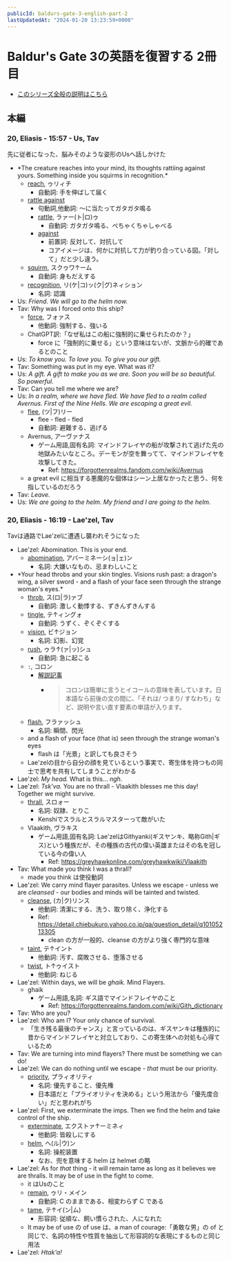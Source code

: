 ```yaml
---
publicId: baldurs-gate-3-english-part-2
lastUpdatedAt: "2024-01-20 13:23:59+0000"
---
```


# Baldur's Gate 3の英語を復習する 2冊目

- [このシリーズ全般の説明はこちら](./baldurs-gate-3-english-index.html)

## 本編

### 20, Eliasis - 15:57 - Us, Tav

先に従者になった、脳みそのような姿形のUsへ話しかけた

- \*The creature reaches into your mind, its thoughts rattiing against yours. Something inside you squirms in recognition.\*
  - [reach](https://ejje.weblio.jp/content/reach), ゥリィチ
    - 自動詞: 手を伸ばして届く
  - [rattle against](https://ejje.weblio.jp/content/rattle+against)
    - 句動詞,他動詞: 〜に当たってガタガタ鳴る
    - [rattle](https://ejje.weblio.jp/content/rattle), ラァー(ト|ロ)ゥ
      - 自動詞: ガタガタ鳴る、ぺちゃくちゃしゃべる
    - [against](https://ejje.weblio.jp/content/against)
      - 前置詞: 反対して、対抗して
      - コアイメージは、何かに対抗して力が釣り合っている図。「対して」だと少し違う。
  - [squirm](https://ejje.weblio.jp/content/squirm), スクゥワ↑ーム
    - 自動詞: 身もだえする
  - [recognition](https://ejje.weblio.jp/content/recognition), リ(ケ|コ)ッ(ク|グ)ネィション
    - 名詞: 認識
- Us: _Friend. We will go to the helm now._
- Tav: Why was I forced onto this ship?
  - [force](https://ejje.weblio.jp/content/force), フォァス
    - 他動詞: 強制する、強いる
  - ChatGPT訳:「なぜ私はこの船に強制的に乗せられたのか？」
    - force に「強制的に乗せる」という意味はないが、文脈から的確であるとのこと
- Us: _To know you. To love you. To give you our gift._
- Tav: Something was put in my eye. What was it?
- Us: _A gift. A gift to make you as we are. Soon you will be so beautiful. So powerful._
- Tav: Can you tell me where we are?
- Us: _In a realm, where we have fled. We have fled to a realm called Avernus. First of the Nine Hells. We are escaping a great evil._
  - [flee](https://ejje.weblio.jp/content/flee), (ツ|フ)リー
    - flee - fled - fled
    - 自動詞: 避難する、逃げる
  - Avernus, アーヴァナス
    - ゲーム用語,固有名詞: マインドフレイヤの船が攻撃されて逃げた先の地獄みたいなところ。デーモンが空を舞ってて、マインドフレイヤを攻撃してきた。
      - Ref: https://forgottenrealms.fandom.com/wiki/Avernus
  - a great evil に相当する悪魔的な個体はシーン上居なかったと思う、何を指しているのだろう
- Tav: _Leave._
- Us: _We are going to the helm. My friend and I are going to the helm._

### 20, Eliasis - 16:19 - Lae'zel, Tav

Tavは通路でLae'zelに遭遇し襲われそうになった

- Lae'zel: Abomination. This is your end.
  - [abomination](https://ejje.weblio.jp/content/abomination), アバーミネーシ(ョ|ェ)ン
    - 名詞: 大嫌いなもの、忌まわしいこと
- \*Your head throbs and your skin tingles. Visions rush past: a dragon's wing, a silver sword - and a flash of your face seen through the strange woman's eyes.\*
  - [throb](https://ejje.weblio.jp/content/throb), ス(ロ|ラ)ァブ
    - 自動詞: 激しく動悸する、ずきんずきんする
  - [tingle](https://ejje.weblio.jp/content/tingle), テ↑ィングォ
    - 自動詞: うずく、ぞくぞくする
  - [vision](https://ejje.weblio.jp/content/vision), ビ↑ジョン
    - 名詞: 幻影、幻覚
  - [rush](https://ejje.weblio.jp/content/rush), ゥラ↑(ァ|ッ)シュ
    - 自動詞: 急に起こる
  - `:`, コロン
    - [解説記事](<https://www.qqeng.com/blog2/study/difference-comma-colon-semicolon.html#:~:text=%E8%A8%80%E3%81%84%E3%81%BE%E3%81%97%E3%81%9F%E3%80%8D-,%E3%82%B3%E3%83%AD%E3%83%B3%20/%20colon(%EF%BC%9A),-%E3%82%B3%E3%83%AD%E3%83%B3%E3%81%AF%E7%B0%A1%E5%8D%98>)
      - > コロンは簡単に言うとイコールの意味を表しています。日本語なら前後の文の間に、「それは/ つまり/ すなわち」など、説明や言い直す要素の単語が入ります。
  - [flash](https://ejje.weblio.jp/content/flash), フラァッシュ
    - 名詞: 瞬間、閃光
  - and a flash of your face (that is) seen through the strange woman's eyes
    - flash は「光景」と訳しても良さそう
  - Lae'zelの目から自分の顔を見ているという事実で、寄生体を持つもの同士で思考を共有してしまうことがわかる
- Lae'zel: _My head._ What is this... _ngh_.
- Lae'zel: _Tsk'va._ You are no thrall - Vlaakith blesses me this day! Together we might survive.
  - [thrall](https://ejje.weblio.jp/content/thrall), スロォー
    - 名詞: 奴隷、とりこ
    - Kenshiでスラルとスラルマスターって敵がいた
  - Vlaakith, ヴラキス
    - ゲーム用語,固有名詞: Lae'zelはGithyanki(ギスヤンキ、略称Gith|ギス)という種族だが、その種族の古代の偉い英雄またはその名を冠している今の偉い人
      - Ref: https://greyhawkonline.com/greyhawkwiki/Vlaakith
- Tav: What made you think I was a thrall?
  - made you think は使役動詞
- Lae'zel: We carry mind flayer parasites. Unless we escape - unless we are _cleansed_ - our bodies and minds will be tainted and twisted.
  - [cleanse](https://ejje.weblio.jp/content/cleanse), (カ|ク)リンス
    - 他動詞: 清潔にする、洗う、取り除く、浄化する
    - Ref: https://detail.chiebukuro.yahoo.co.jp/qa/question_detail/q10105213305
      - clean の方が一般的、cleanse の方がより強く専門的な意味
  - [taint](https://ejje.weblio.jp/content/taint), テ↑イント
    - 他動詞: 汚す、腐敗させる、堕落させる
  - [twist](https://ejje.weblio.jp/content/twist), ト↑ゥイスト
    - 他動詞: ねじる
- Lae'zel: Within days, we will be _ghaik._ Mind Flayers.
  - ghaik
    - ゲーム用語,名詞: ギス語でマインドフレイヤのこと
      - Ref: https://forgottenrealms.fandom.com/wiki/Gith_dictionary
- Tav: Who are you?
- Lae'zel: Who am I? Your only chance of survival.
  - 「生き残る最後のチャンス」と言っているのは、ギスヤンキは種族的に昔からマインドフレイヤと対立しており、この寄生体への対処も心得ているため
- Tav: We are turning into mind flayers? There must be something we can do!
- Lae'zel: We can do nothing until we escape - _that_ must be our priority.
  - [priority](https://ejje.weblio.jp/content/priority), プラィオリティ
    - 名詞: 優先すること、優先権
    - 日本語だと「プライオリティを決める」という用法から「優先度合い」だと思われがち
- Lae'zel: First, we exterminate the imps. Then we find the helm and take control of the ship.
  - [exterminate](https://ejje.weblio.jp/content/exterminate), エクストァ↑ーミネィ
    - 他動詞: 皆殺しにする
  - [helm](https://ejje.weblio.jp/content/helm), ヘ(ル|ウ)ン
    - 名詞: 操舵装置
    - なお、兜を意味する helm は helmet の略
- Lae'zel: As for _that_ thing - it will remain tame as long as it believes we are thralls. It may be of use in the fight to come.
  - it はUsのこと
  - [remain](https://ejje.weblio.jp/content/remain), ゥリ・メイン
    - 自動詞: C のままである、相変わらず C である
  - [tame](https://ejje.weblio.jp/content/tame), テ↑イ(ン|ム)
    - 形容詞: 従順な、飼い慣らされた、人になれた
  - It may be of use の of use は、a man of courage:「勇敢な男」の of と同じで、名詞の特性や性質を抽出して形容詞的な表現にするものと同じ用法
- Lae'zel: _Htak'a!_
